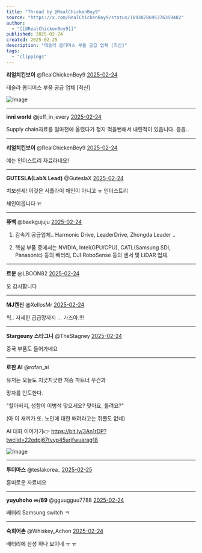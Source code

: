 ```yaml
---
title: "Thread by @RealChickenBoy9"
source: "https://x.com/RealChickenBoy9/status/1893878695376359482"
author:
  - "[[@RealChickenBoy9]]"
published: 2025-02-24
created: 2025-02-25
description: "테슬라 옵티머스 부품 공급 업체 [최신]"
tags:
  - "clippings"
---
```

**리얼치킨보이** @RealChickenBoy9 [2025-02-24](https://x.com/RealChickenBoy9/status/1893878695376359482)

테슬라 옵티머스 부품 공급 업체 \[최신\]

![Image](https://pbs.twimg.com/media/GkhoohDXoAAx7FZ?format=jpg&name=large)

---

**inni world** @jeff\_in\_every [2025-02-24](https://x.com/jeff_in_every/status/1893918001323188697)

Supply chain자료를 얼마전에 올렸다가 정지 먹을뻔해서 내린적이 있읍니다. 읍읍..

---

**리얼치킨보이** @RealChickenBoy9 [2025-02-24](https://x.com/RealChickenBoy9/status/1893924177784058306)

얘는 인더스트리 자료라네요!

---

**GUTESLA(Lab𝕏 Lead)** @GuteslaX [2025-02-24](https://x.com/GuteslaX/status/1893881690168189383)

치보센세! 이것은 서플라이 체인이 아니고 ㅠ 인더스트리

체인이옵니다 ㅠ

---

**쮸백** @baekgujuju [2025-02-24](https://x.com/baekgujuju/status/1893897753907933429)

1) 감속기 공급업체.. Harmonic Drive, LeaderDrive, Zhongda Leader ..

2) 핵심 부품 중에서는 NVIDIA, Intel(GPU/CPU), CATL(Samsung SDI, Panasonic) 등의 배터리, DJI·RoboSense 등의 센서 및 LiDAR 업체.

---

**르분** @LBOON82 [2025-02-24](https://x.com/LBOON82/status/1894005377882030317)

오 감사합니다

---

**MJ켄신** @XellosMr [2025-02-24](https://x.com/XellosMr/status/1893896272416747704)

헉.. 자세한 곱급망까지 ... 가즈아.!!!

---

**Stargeuny 스타그니** @TheStagney [2025-02-24](https://x.com/TheStagney/status/1893942399161839964)

중국 부품도 들어가네요

---

**로판 AI** @rofan\_ai

유저는 오늘도 지긋지긋한 저승 파트너 우건과

망자를 인도한다.

"할아버지, 성함이 이병석 맞으세요? 맞아요, 틀려요?"

(아 이 새끼가 또. 노인에 대한 배려라고는 쥐뿔도 없네)

AI 대화 이어가기👉 https://bit.ly/3An1rDP?twclid=22edpj67tvyp45urjfwuarag18

![Image](https://pbs.twimg.com/media/GaoyQf0aIAADoNb?format=jpg&name=large)

---

**투더마스** @teslakorea\_ [2025-02-25](https://x.com/teslakorea_/status/1894182382133256484)

흥미로운 자료네요

---

**yuyuhoho ∞/89** @gguugguu7788 [2025-02-24](https://x.com/gguugguu7788/status/1893944109754138769)

배터리 Samsung switch ㅋ

---

**숙희어촌** @Whiskey\_Achon [2025-02-24](https://x.com/Whiskey_Achon/status/1893918414034391352)

배터리에 삼성 하나 보이네 ㅠ ㅠ